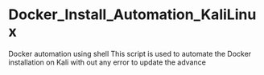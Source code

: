 # Docker_Install_Automation_KaliLinux
Docker automation using shell
This script is used to automate the Docker installation on Kali with out any error to update the advance
